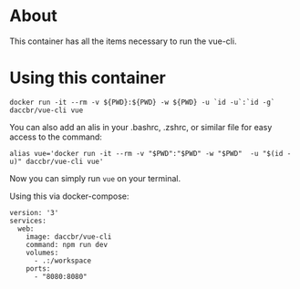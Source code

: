 # About

This container has all the items necessary to run the vue-cli.

# Using this container

```
docker run -it --rm -v ${PWD}:${PWD} -w ${PWD} -u `id -u`:`id -g` daccbr/vue-cli vue
```

You can also add an alis in your .bashrc, .zshrc, or similar file for easy access to the command:

```
alias vue='docker run -it --rm -v "$PWD":"$PWD" -w "$PWD"  -u "$(id -u)" daccbr/vue-cli vue'
```

Now you can simply run `vue` on your terminal.


Using this via docker-compose:

```
version: '3'
services:
  web:
    image: daccbr/vue-cli
    command: npm run dev
    volumes:
      - .:/workspace
    ports:
      - "8080:8080"
```

